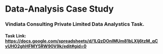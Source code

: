 # Data-Analysis Case Study

### Vindiata Consulting Private Limited Data Analystics Task.
#### Task Link: https://docs.google.com/spreadsheets/d/1LQzDOnIMUm81bLXlj6tzM_qCvUHO2ghHFMY5RW90V9k/edit#gid=0
